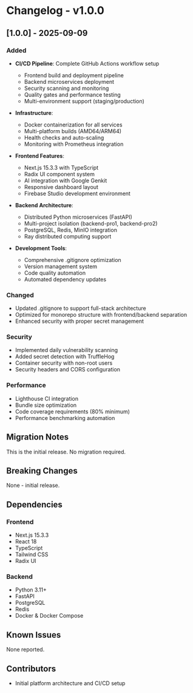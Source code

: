 # Changelog - v1.0.0

## [1.0.0] - 2025-09-09

### Added
- **CI/CD Pipeline**: Complete GitHub Actions workflow setup
  - Frontend build and deployment pipeline
  - Backend microservices deployment
  - Security scanning and monitoring
  - Quality gates and performance testing
  - Multi-environment support (staging/production)

- **Infrastructure**:
  - Docker containerization for all services
  - Multi-platform builds (AMD64/ARM64)
  - Health checks and auto-scaling
  - Monitoring with Prometheus integration

- **Frontend Features**:
  - Next.js 15.3.3 with TypeScript
  - Radix UI component system
  - AI integration with Google Genkit
  - Responsive dashboard layout
  - Firebase Studio development environment

- **Backend Architecture**:
  - Distributed Python microservices (FastAPI)
  - Multi-project isolation (backend-pro1, backend-pro2)
  - PostgreSQL, Redis, MinIO integration
  - Ray distributed computing support

- **Development Tools**:
  - Comprehensive .gitignore optimization
  - Version management system
  - Code quality automation
  - Automated dependency updates

### Changed
- Updated .gitignore to support full-stack architecture
- Optimized for monorepo structure with frontend/backend separation
- Enhanced security with proper secret management

### Security
- Implemented daily vulnerability scanning
- Added secret detection with TruffleHog
- Container security with non-root users
- Security headers and CORS configuration

### Performance
- Lighthouse CI integration
- Bundle size optimization
- Code coverage requirements (80% minimum)
- Performance benchmarking automation

## Migration Notes

This is the initial release. No migration required.

## Breaking Changes

None - initial release.

## Dependencies

### Frontend
- Next.js 15.3.3
- React 18
- TypeScript
- Tailwind CSS
- Radix UI

### Backend
- Python 3.11+
- FastAPI
- PostgreSQL
- Redis
- Docker & Docker Compose

## Known Issues

None reported.

## Contributors

- Initial platform architecture and CI/CD setup